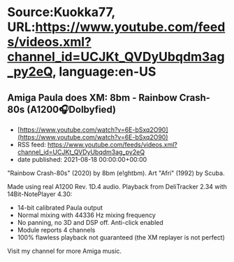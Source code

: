 # Source:Kuokka77, URL:https://www.youtube.com/feeds/videos.xml?channel_id=UCJKt_QVDyUbqdm3ag_py2eQ, language:en-US

## Amiga Paula does XM: 8bm - Rainbow Crash-80s (A1200🎧Dolbyfied)
 - [https://www.youtube.com/watch?v=6E-bSxq2O90](https://www.youtube.com/watch?v=6E-bSxq2O90)
 - RSS feed: https://www.youtube.com/feeds/videos.xml?channel_id=UCJKt_QVDyUbqdm3ag_py2eQ
 - date published: 2021-08-18 00:00:00+00:00

"Rainbow Crash-80s" (2020) by 8bm (e!ghtbm). Art "Afri" (1992) by Scuba.

Made using real A1200 Rev. 1D.4 audio. Playback from DeliTracker 2.34 with 14Bit-NotePlayer 4.30:
- 14-bit calibrated Paula output
- Normal mixing with 44336 Hz mixing frequency
- No panning, no 3D and DSP off. Anti-click enabled
- Module reports 4 channels
- 100% flawless playback not guaranteed (the XM replayer is not perfect)

Visit my channel for more Amiga music.

